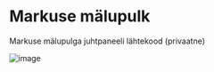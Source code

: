 # Markuse mälupulk
Markuse mälupulga juhtpaneeli lähtekood (privaatne)

![image](https://user-images.githubusercontent.com/45605071/156903203-46547d8a-21d9-41a8-9d40-93d9fb079c34.png)